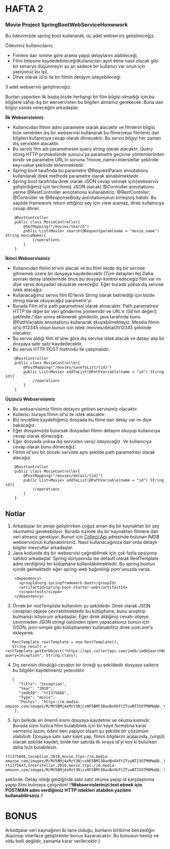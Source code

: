 # HAFTA 2
### Movie Project SpringBootWebServiceHomework

Bu ödevimizde spring boot kullanarak, üç adet webservis geliştireceğiz. 

Ödevimiz kullanıcıların;
* Fimlere dair ismine göre arama yapıp detaylarını alabileceği, 
* Filmi listesine kaydedebileceği(Kullanıcıları ayırt etme nasıl olacak gibi bir senaryo düşünmeyin şu an sadece bir kullanıcı var onun için yapıyoruz bu işi),
* Direk olarak id'si ile bir filmin detayını isteyebileceği

3 adet webservis geliştireceğiz.

Bunları yaparken ilk başta bizde herhangi bir film bilgisi olmadığı için bu bilgilere sahip dış bir werservisten bu bilgileri almamız gerekecek. Buna dair bilgiyi sonda vereceğim arkadaşlar. 

**İlk Webservisimiz**

* Kullanıcıdan filmin adını parametre olarak alacaktır ve filmlerin bilgisi bize verebilen dış bir webservisi kullanarak bu filme(veya filmlere) dair bilgileri kullanıcıya cevap olarak dönecektir. Bu servis bilgiyi her zaman dış servisten alacaktır.
* Bu servis film adı parametresini query string olarak alacaktır. Query string HTTP protokolünde sunucu'ya parametre geçirme yöntemlerinden biridir ve parametre URL'in sonuna ?movie_name=Interstellar şeklinde key=value şeklinde eklenmektedir.
* Spring boot tarafında bu parametre @RequestParam annotationu kullanılarak direk methoda parametre olarak alınabilmektedir.
* Spring boot tarafında direk olarak JSON cevap vermek için(webservis geliştirdiğimiz için tercihimiz JSON olacak) @Controller annotationu yerine @RestController annotationu kullanabiliriz. @RestContoller; @Controller ve @ResponseBody annotationunun birleşmiş halidir. Bu sayede framework return ettiğiniz şey için view aramaz, direk kullanıcıya cevap döner.
```
    @RestController
    public class MovieController{
        @GetMapping("/movies/search")
        public List<Movie> search(@Requestparam(name = "movie_name") String movieName){
            //operations
        }
    }
```    

**İkinci Webservisimiz**
* Kullanıcıdan filmin id'sini alacak ve bu filmi ilerde dış bir servise gitmemek üzere bir dosyaya kaydedecektir.(Tüm detayları ile) Daha sonraki detay isteklerinde önce bu dosyayı kontrol edeceğiz film var mı diye varsa dosyadan okuyarak vereceğiz. Eğer burada yoksa dış servise istek atacağız.
* Kullanacağımız servis film ID'lerini String olarak belirlediği için bizde string olarak okuyacağız parametre'yi
* Burada Film id'si path parametresi olarak alınacaktır. Path parametresi HTTP'de diğer bir veri gönderme yöntemidir ve URL'e /[id'nin değeri] şeklinde /'dan sonra eklenerek gönderilir, java tarafında bunu @PathVariable annotationu kullanarak okuyabilmekteyiz. Mesela filmin id'si tt12345 olsun bunun için istek /movies/detail/tt12345 şeklinde olacaktır.
* Bu servis aldığı film id'sine göre dış servise istek atacak ve detayı alıp bir dosyaya satır satır kaydedecektir.
* Bu servis HTTP POST methodu ile çalışmalıdır.
```
    @RestController
    public class MovieController{
        @PostMapping("/movies/saveToList/{id}")
        public List<Movie> addToList(@PathVariable(name = "id") Stirng id){
            //operations
        }
    }
```    
    
**Üçüncü Webservisimiz**
* Bu webservisimiz filmin detayını getiren servisimiz olacaktır. 
* Kullanıcı buraya filmin id'si ile istek atacaktır. 
* Biz öncelikle kaydettiğimiz dosyada bu filme dair detay var mı diye bakacağız. 
* Eğer dosyamızda bulursak dosyadan filmin detayını okuyup kullanıcıya cevap olarak döneceğiz.
* Eğer dosyada yoksa dış servisten veriyi isteyeceğiz. Ve kullanıcıya cevap olarak bunu döneceğiz.
* Filmin id'sini bir önceki serviste aynı şekilde path parametresi olarak alacağız.
```
    @RestController
    public class MovieController{
        @PostMapping("/movies/detail/{id}")
        public List<Movie> addToList(@PathVariable(name = "id") String id){
            //operations
        }
    }
```    
    
## Notlar

1. Arkadaşlar bir peoje geliştirirken çoğuz aman dış bir kaynaktan bir şey okumamız gerekebiliyor. Burada sizinde dış bir kaynaktan filmlere dair veri almanız gerekiyor. Bunun için [Collect Api](https://collectapi.com/api/imdb/imdb-api) adresinde bulunan IMDB webservisinizi kullanabilirsiniz. Nasıl kullanacağınıza dair orda detaylı bilgiler mevcuttur arkadaşlar.
2. Java kodunda dış bir webservisi çağırabilmek için çok fazla opsiyona sahibiz arkadaşlar. Spring dünyasında ise default olarak RestTemplate adını verdiğimiz bir kütüphane kullanılabilmektedir. Bu spring bootun içinde gelmektedir eğer spring-web bağımlılığı pom'unuzda varsa.
```
    <dependency>
      <groupId>org.springframework.boot</groupId>
      <artifactId>spring-boot-starter-web</artifactId>
      <scope>test</scope>
    </dependency>
```    
3. Örnek bir restTemplate kullanılımı şu şekildedir. Direk olarak JSON cevapları objeye çevirebilmektedir bu kütüphane, bunu araştırıp bulmanızı istiyorum arkadaşlar. Eğer direk aldığınız cevabı objeye çevirmeden JSON stringi üstünden işlem yapacaksınız bunun için GSON, json-simple gibi kütüphaneleri kullanabiliriz direk pom.xml'e ekleyerek.
```
   RestTemplate restTemplate = new RestTemplate();
   String result = restTemplate.getForObject("https://api.collectapi.com/imdb/imdbSearchByName?query=inception", String.class);
```   
4. Dış servisin döndüğü cevabın bir örneği şu şekildedir dosyaya sadece bu bilgileri kaydetmeniz yetecektir.
```
   {
      "Title": "Inception",
      "Year": "2010",
      "imdbID": "tt1375666",
      "Type": "movie",
      "Poster": "https://m.media-amazon.com/images/M/MV5BMjAxMzY3NjcxNF5BMl5BanBnXkFtZTcwNTI5OTM0Mw@@._V1_SX300.jpg"
    },
```    
5. İşin belkide en önemli kısmı dosyaya kaydetme ve okuma kısmıdır. Burada sizin hızlıca filmi bulabilmek için bir kayıt formatına karar vermeniz lazım, ödevi ben yapıyor olsam şu şekilde bir çözümüm olabilirdi. Dosyaya satır satır kayıt yap, filmin bilgilerini aralarında ,(virgül) olacak şekilde kaydet, birde her satırda ilk sıraya id'yi koy ki bulurken daha hızlı bulabilesin.

```
tt1375666,Inception,2010,movie,ttps://m.media-amazon.com/images/M/MV5BMjAxMzY3NjcxNF5BMl5BanBnXkFtZTcwNTI5OTM0Mw@@._V1_SX300.jpg
tt1375643,Interstellar,2010,movie,ttps://m.media-amazon.com/images/M/MV5BMjAxMzY3NjcxNF5BMl5BanBnXkFtZTcwNTI5OTM0Mw@@._V1_SX301.jpg
```

şeklinde. Detay isteği geldiğinde satır satır okuma yapıp id karşılaştırma yapıp filmi bulmaya çalışırdım!
!!**Webservislerinizi test etmek için POSTMAN adını verdiğimiz HTTP istekleri atabilen yazılımı kullanabilirsiniz.**!!

# BONUS
Arkadşalar veri kaynağının iki tane olduğu, bunların biribirne benzediğin düşünüp interface geliştirenler bonus kazanacaktır. Bu bonusun henüz ne oldu belli değildir, zamanla karar verilecektir:)

